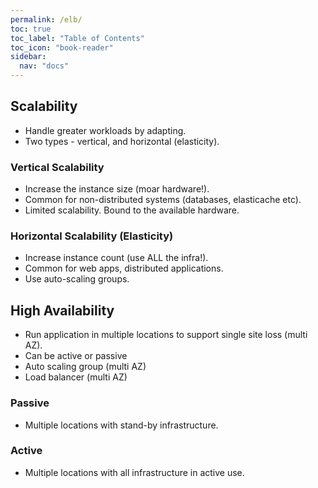 ```yaml
---
permalink: /elb/
toc: true
toc_label: "Table of Contents"
toc_icon: "book-reader"
sidebar:
  nav: "docs"
---
```


## Scalability

- Handle greater workloads by adapting.
- Two types - vertical, and horizontal (elasticity).

### Vertical Scalability

- Increase the instance size (moar hardware!).
- Common for non-distributed systems (databases, elasticache etc).
- Limited scalability. Bound to the available hardware.

### Horizontal Scalability (Elasticity)

- Increase instance count (use ALL the infra!).
- Common for web apps, distributed applications.
- Use auto-scaling groups.

## High Availability

- Run application in multiple locations to support single site loss (multi AZ).
- Can be active or passive
- Auto scaling group (multi AZ)
- Load balancer (multi AZ)

### Passive

- Multiple locations with stand-by infrastructure.

### Active

- Multiple locations with all infrastructure in active use.
